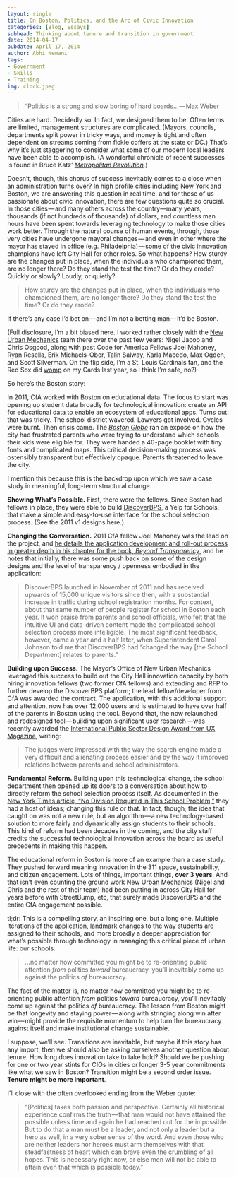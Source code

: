 ```yaml
---
layout: single
title: On Boston, Politics, and the Arc of Civic Innovation
categories: [Blog, Essays]
subhead: Thinking about tenure and transition in government
date: 2014-04-17
pubdate: April 17, 2014
author: Abhi Nemani
tags: 
- Government
- Skills
- Training
img: clock.jpeg
--- 
```

> “Politics is a strong and slow boring of hard boards... — Max Weber

Cities are hard. Decidedly so. In fact, we designed them to be. Often terms are limited, management structures are complicated. (Mayors, councils, departments split power in tricky ways, and money is tight and often dependent on streams coming from fickle coffers at the state or DC.) That’s why it’s just staggering to consider what some of our modern local leaders have been able to accomplish. (A wonderful chronicle of recent successes is found in Bruce Katz’ [_Metropolitan Revolution_](http://metrorevolution.org/)_._)

Doesn’t, though, this chorus of success inevitably comes to a close when an administration turns over? In high profile cities including New York and Boston, we are answering this question in real time, and for those of us passionate about civic innovation, there are few questions quite so crucial. In those cities — and many others across the country—many years, thousands (if not hundreds of thousands) of dollars, and countless man hours have been spent towards leveraging technology to make those cities work better. Through the natural course of human events, through, those very cities have undergone mayoral changes — and even in other where the mayor has stayed in office (e.g. Philadelphia) — some of the civic innovation champions have left City Hall for other roles. So what happens? How sturdy are the changes put in place, when the individuals who championed them, are no longer there? Do they stand the test the time? Or do they erode? Quickly or slowly? Loudly, or quietly?

> How sturdy are the changes put in place, when the individuals who championed them, are no longer there? Do they stand the test the time? Or do they erode?

If there’s any case I’d bet on — and I’m not a betting man — it’d be Boston.

(Full disclosure, I’m a bit biased here. I worked rather closely with the [New Urban Mechanics](http://newurbanmechanics.org/) team there over the past few years: Nigel Jacob and Chris Osgood, along with past Code for America Fellows Joel Mahoney, Ryan Resella, Erik Michaels-Ober, Talin Salway, Karla Macedo, Max Ogden, and Scott Silverman. On the flip side, I’m a St. Louis Cardinals fan, and the Red Sox did [womp](http://www.sbnation.com/mlb/2013/10/31/5049404/world-series-game-6-red-sox-cardinals-gif-recap) on my Cards last year, so I think I’m safe, no?)

So here’s the Boston story:

In 2011, CfA worked with Boston on educational data. The focus to start was opening up student data broadly for technological innovation: create an API for educational data to enable an ecosystem of educational apps. Turns out: that was tricky. The school district wavered. Lawyers got involved. Cycles were burnt. Then crisis came. The [_Boston Globe_](http://www.boston.com/news/education/specials/school_chance/articles/) ran an expose on how the city had frustrated parents who were trying to understand which schools their kids were eligible for. They were handed a 40-page booklet with tiny fonts and complicated maps. This critical decision-making process was ostensibly transparent but effectively opaque. Parents threatened to leave the city.

I mention this because this is the backdrop upon which we saw a case study in meaningful, long-term structural change.

**Showing What’s Possible.** First, there were the fellows. Since Boston had fellows in place, they were able to build [DiscoverBPS](http://www.discoverbps.org/), a Yelp for Schools, that make a simple and easy-to-use interface for the school selection process. (See the 2011 v1 designs here.)

**Changing the Conversation.** 2011 CfA fellow Joel Mahoney was the lead on the project, and [he details the application development and roll-out process in greater depth in his chapter for the book, _Beyond Transparency_,](http://beyondtransparency.org/chapters/part-1/open-data-and-open-discource-at-boston-public-schools/) and he notes that initially, there was some push back on some of the design designs and the level of transparency / openness embodied in the application:

> DiscoverBPS launched in November of 2011 and has received upwards of 15,000 unique visitors since then, with a substantial increase in traffic during school registration months. For context, about that same number of people register for school in Boston each year. It won praise from parents and school officials, who felt that the intuitive UI and data-driven content made the complicated school selection process more intelligible. The most significant feedback, however, came a year and a half later, when Superintendent Carol Johnson told me that DiscoverBPS had “changed the way \[the School Department\] relates to parents.”

**Building upon Success.** The Mayor’s Office of New Urban Mechanics leveraged this success to build out the City Hall innovation capacity by both hiring innovation fellows (two former CfA fellows) and extending and RFP to further develop the DiscoverBPS platform; the lead fellow/developer from CfA was awarded the contract. The application, with this additional support and attention, now has over 12,000 users and is estimated to have over half of the parents in Boston using the tool. Beyond that, the now relaunched and redesigned tool — building upon significant user research — was recently awarded the [International Public Sector Design Award from UX Magazine](https://uxmag.com/articles/announcing-winners-in-the-international-design-for-experience-awards), writing:

> The judges were impressed with the way the search engine made a very difficult and alienating process easier and by the way it improved relations between parents and school administrators.

**Fundamental Reform.** Building upon this technological change, the school department then opened up its doors to a conversation about how to directly reform the school selection process itself. As documented in the [New York Times article, “No Division Required in This School Problem,”](http://www.nytimes.com/2013/03/13/education/no-division-required-in-this-school-problem.html?_r=0) they had a host of ideas; changing this rule or that. In fact, though, the idea that caught on was not a new rule, but an algorithm — a new technology-based solution to more fairly and dynamically assign students to their schools. This kind of reform had been decades in the coming, and the city staff credits the successful technological innovation across the board as useful precedents in making this happen.

The educational reform in Boston is more of an example than a case study. They pushed forward meaning innovation in the 311 space, sustainability, and citizen engagement. Lots of things, important things, **over 3 years**. And that isn’t even counting the ground work New Urban Mechanics (Nigel and Chris and the rest of their team) had been putting in across City Hall for years before with StreetBump, etc, that surely made DiscoverBPS and the entire CfA engagement possible.

tl;dr: This is a compelling story, an inspiring one, but a long one. Multiple iterations of the application, landmark changes to the way students are assigned to their schools, and more broadly a deeper appreciation for what’s possible through technology in managing this critical piece of urban life: our schools.

> …no matter how committed you might be to re-orienting public attention _from_ politics _toward_ bureaucracy, you’ll inevitably come up against the politics _of_ bureaucracy.

The fact of the matter is, no matter how committed you might be to re-orienting public attention _from_ politics _toward_ bureaucracy, you’ll inevitably come up against the politics _of_ bureaucracy. The lesson from Boston might be that longevity and staying power — along with stringing along win after win — might provide the requisite momentum to help turn the bureaucracy against itself and make institutional change sustainable.

I suppose, we’ll see. Transitions are inevitable, but maybe if this story has any import, then we should also be asking ourselves another question about tenure. How long does innovation take to take hold? Should we be pushing for one or two year stints for CIOs in cities or longer 3-5 year commitments like what we saw in Boston? Transition might be a second order issue. **Tenure might be more important**.

I’ll close with the often overlooked ending from the Weber quote:

> “\[Politics\] takes both passion and perspective. Certainly all historical experience confirms the truth — that man would not have attained the possible unless time and again he had reached out for the impossible. But to do that a man must be a leader, and not only a leader but a hero as well, in a very sober sense of the word. And even those who are neither leaders nor heroes must arm themselves with that steadfastness of heart which can brave even the crumbling of all hopes. This is necessary right now, or else men will not be able to attain even that which is possible today.”